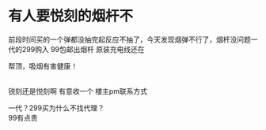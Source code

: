 # 有人要悦刻的烟杆不


前段时间买的一个弹都没抽完起反应不抽了，今天发现烟弹不行了，烟杆没问题一代的299购入 99包邮出烟杆 原装充电线还在

帮顶，吸烟有害健康！<br />
<br />
<img src="static/image/smiley/default/hug.gif" smilieid="13" border="0" alt="" /><img src="static/image/smiley/default/hug.gif" smilieid="13" border="0" alt="" /><img src="static/image/smiley/default/hug.gif" smilieid="13" border="0" alt="" />

锐刻还是悦刻啊 有意收一个 楼主pm联系方式

一代？299买为什么不找代理？<br />
99有点贵
